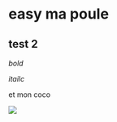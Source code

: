 # easy ma poule
## test 2

*bold*

_itailc_

et mon coco


<a href="www.eclore.co"></a>

<img src="../resources/test.npg">